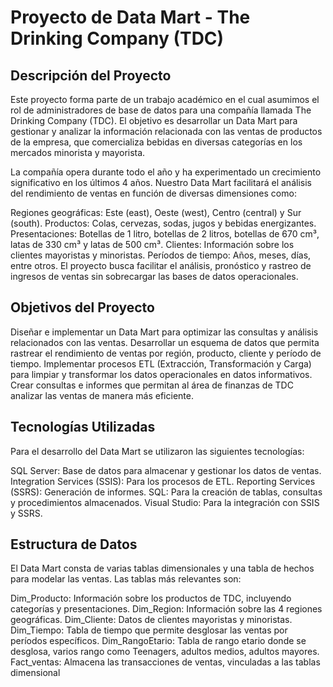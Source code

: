 # Proyecto de Data Mart - The Drinking Company (TDC)
## Descripción del Proyecto
Este proyecto forma parte de un trabajo académico en el cual asumimos el rol de administradores de base de datos para una compañía llamada The Drinking Company (TDC). El objetivo es desarrollar un Data Mart para gestionar y analizar la información relacionada con las ventas de productos de la empresa, que comercializa bebidas en diversas categorías en los mercados minorista y mayorista.

La compañía opera durante todo el año y ha experimentado un crecimiento significativo en los últimos 4 años. Nuestro Data Mart facilitará el análisis del rendimiento de ventas en función de diversas dimensiones como:

Regiones geográficas: Este (east), Oeste (west), Centro (central) y Sur (south).
Productos: Colas, cervezas, sodas, jugos y bebidas energizantes.
Presentaciones: Botellas de 1 litro, botellas de 2 litros, botellas de 670 cm³, latas de 330 cm³ y latas de 500 cm³.
Clientes: Información sobre los clientes mayoristas y minoristas.
Períodos de tiempo: Años, meses, días, entre otros.
El proyecto busca facilitar el análisis, pronóstico y rastreo de ingresos de ventas sin sobrecargar las bases de datos operacionales.

## Objetivos del Proyecto
Diseñar e implementar un Data Mart para optimizar las consultas y análisis relacionados con las ventas.
Desarrollar un esquema de datos que permita rastrear el rendimiento de ventas por región, producto, cliente y período de tiempo.
Implementar procesos ETL (Extracción, Transformación y Carga) para limpiar y transformar los datos operacionales en datos informativos.
Crear consultas e informes que permitan al área de finanzas de TDC analizar las ventas de manera más eficiente.
## Tecnologías Utilizadas
Para el desarrollo del Data Mart se utilizaron las siguientes tecnologías:

SQL Server: Base de datos para almacenar y gestionar los datos de ventas.
Integration Services (SSIS): Para los procesos de ETL.
Reporting Services (SSRS): Generación de informes.
SQL: Para la creación de tablas, consultas y procedimientos almacenados.
Visual Studio: Para la integración con SSIS y SSRS.
## Estructura de Datos
El Data Mart consta de varias tablas dimensionales y una tabla de hechos para modelar las ventas. Las tablas más relevantes son:

Dim_Producto: Información sobre los productos de TDC, incluyendo categorías y presentaciones.
Dim_Region: Información sobre las 4 regiones geográficas.
Dim_Cliente: Datos de clientes mayoristas y minoristas.
Dim_Tiempo: Tabla de tiempo que permite desglosar las ventas por períodos específicos.
Dim_RangoEtario: Tabla de rango etario donde se desglosa, varios rango como Teenagers, adultos medios, adultos mayores.
Fact_ventas: Almacena las transacciones de ventas, vinculadas a las tablas dimensional
